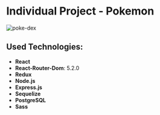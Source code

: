 
# Individual Project - Pokemon

![poke-dex](https://user-images.githubusercontent.com/107082075/189945998-40bcabb9-4b8f-4701-acf1-e74001126931.gif)


## Used Technologies:

- __React__
- __React-Router-Dom__: 5.2.0
- __Redux__
- __Node.js__
- __Express.js__
- __Sequelize__
- __PostgreSQL__
- __Sass__